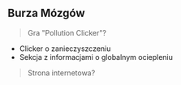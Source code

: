 ## Burza Mózgów
> Gra "Pollution Clicker"?
- Clicker o zanieczyszczeniu
- Sekcja z informacjami o globalnym ociepleniu

> Strona internetowa?
